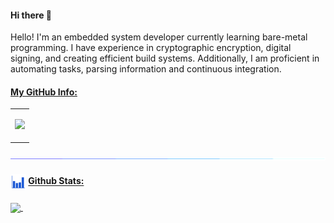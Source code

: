 #### Hi there 👋

<!--

Here are some ideas to get you started:
- 🔭 I’m currently working on (TBD)
- 🌱 I’m currently learning (TBD)
- 👯 I’m looking to collaborate on (TBD)
- 🤔 I’m looking for help with (TBD)
- 💬 Ask me about (TBD)
- 📫 How to reach me: (TBD)
- 😄 Pronouns: (TBD)
- ⚡ Fun fact: (TBD)
-->


Hello! I'm an embedded system developer currently learning bare-metal programming. I have experience in cryptographic encryption, digital signing, and creating efficient build systems. Additionally, I am proficient in automating tasks, parsing information and continuous integration.

#### <ins> My GitHub Info:</ins>


<table>
  <tr>
    <td>
      <p align = "center">
        <a href = "https://github.com/imahjoub">
          <img src = "http://github-profile-summary-cards.vercel.app/api/cards/profile-details?username=imahjoub&theme=radical"/>
        </a>
      </p>
    </td>
  </tr>
</table>

<img src="images/line.gif">

#### <img align = center src="images/stats.gif" width="25px" height="25px"> <ins>Github Stats:</ins>

<p align = "left">
  <a href = "https://github.com/imahjoub">
    <img align = center src = "https://cybernethacker14-github-readme-stats.vercel.app/api?username=imahjoub&show_icons=true&include_all_commit=true&count_private=true&theme=radical&hide_border=true"/>
    </a>&nbsp;&nbsp;&nbsp;&nbsp;&nbsp;&nbsp;&nbsp;&nbsp;
</p>
